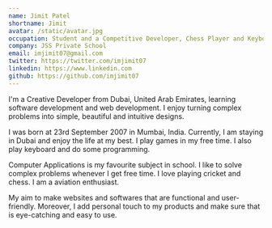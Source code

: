 ```yaml
---
name: Jimit Patel
shortname: Jimit
avatar: /static/avatar.jpg
occupation: Student and a Competitive Developer, Chess Player and Keyboardist
company: JSS Private School
email: imjimit07@gmail.com
twitter: https://twitter.com/imjimit07
linkedin: https://www.linkedin.com
github: https://github.com/imjimit07
---
```


I'm a Creative Developer from Dubai, United Arab Emirates, learning software development and web development. I enjoy turning complex problems into simple, beautiful and intuitive designs.

I was born at 23rd September 2007 in Mumbai, India. Currently, I am staying in Dubai and enjoy the life at my best. I play games in my free time. I also play keyboard and do some programming.

Computer Applications is my favourite subject in school. I like to solve complex problems whenever I get free time. I love playing cricket and chess. I am a aviation enthusiast.

My aim to make websites and softwares that are functional and user-friendly. Moreover, I add personal touch to my products and make sure that is eye-catching and easy to use.

